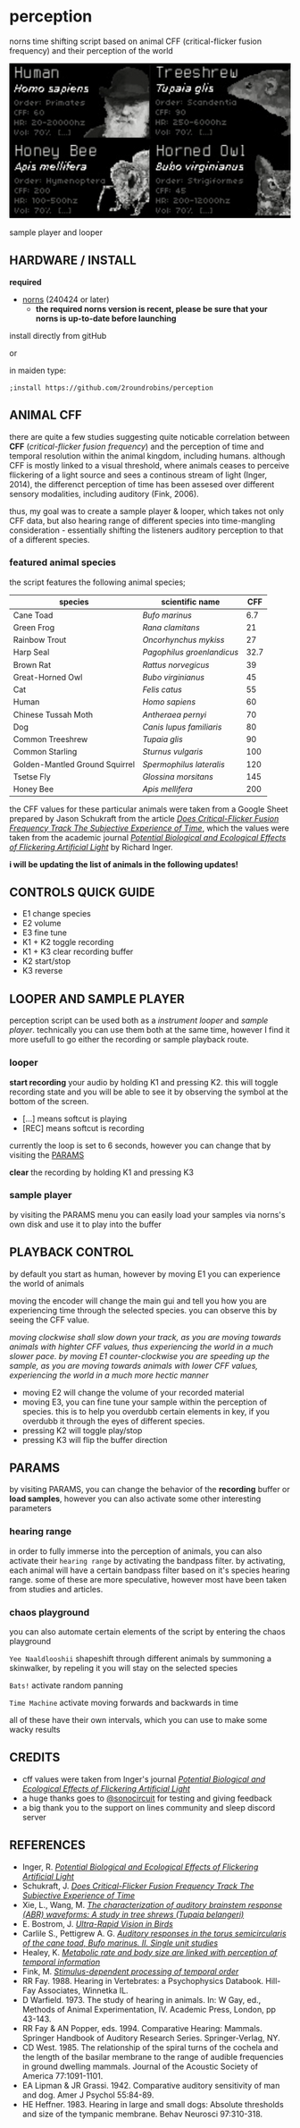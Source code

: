 # perception
 norns time shifting script based on animal CFF (critical-flicker fusion frequency) and their perception of the world

 ![main_gui](/assets/gui.png)


sample player and looper


## HARDWARE / INSTALL

**required**

- [norns](https://github.com/p3r7/awesome-monome-norns) (240424 or later)
  - **the required norns version is recent, please be sure that your norns is up-to-date before launching**

install directly from gitHub

or

in maiden type:

```
;install https://github.com/2roundrobins/perception
```
## ANIMAL CFF
there are quite a few studies suggesting quite noticable correlation between **CFF** (_critical-flicker fusion frequency_) and the perception of time and temporal resolution  within the animal kingdom, including humans. although CFF is mostly linked to a visual threshold, where animals ceases to perceive flickering of a light source and sees a continous stream of light (Inger, 2014), the differenct perception of time has been assesed over different sensory modalities, including auditory (Fink, 2006).

thus, my goal was to create a sample player & looper, which takes not only CFF data, but also hearing range of different species into time-mangling consideration - essentially shifting the listeners auditory perception to that of a different species.

### featured animal species
the script features the following animal species;

| species | scientific name | CFF |
| ------------ | ---------------- |----- |
| Cane Toad | _Bufo marinus_   |6.7 |
| Green Frog | _Rana clamitans_ |21 |
| Rainbow Trout | _Oncorhynchus mykiss_ |27 |
| Harp Seal | _Pagophilus groenlandicus_ |32.7 |
|Brown Rat| _Rattus norvegicus_ |39 |
| Great-Horned Owl| _Bubo virginianus_ |45 |
|Cat |  _Felis catus_ |55 |
| Human | _Homo sapiens_ |60 |
| Chinese Tussah Moth | _Antheraea pernyi_ |70 |
| Dog | _Canis lupus familiaris_ |80 |
| Common Treeshrew | _Tupaia glis_ |90 |
|Common Starling| _Sturnus vulgaris_ |100 |
| Golden-Mantled Ground Squirrel| _Spermophilus lateralis_ |120 |
| Tsetse Fly | _Glossina morsitans_ |145 |
| Honey Bee | _Apis mellifera_ |200 |

the CFF values for these particular animals were taken from a Google Sheet prepared by Jason Schukraft from the article [_Does Critical-Flicker Fusion Frequency Track The Subjective Experience of Time_](https://static1.squarespace.com/static/6035868111c9bd46c176042b/t/60c377be55c0e507bec8934b/1623422910703/Critical%2BFlicker-Fusion%2BReport%2B__%2BRethink%2BPriorities.pdf), which the values were taken from the academic journal [_Potential Biological and Ecological Effects of Flickering Artificial Light_](https://journals.plos.org/plosone/article?id=10.1371/journal.pone.0098631) by Richard Inger.

**i will be updating the list of animals in the following updates!**

## CONTROLS QUICK GUIDE
* E1 change species 
* E2 volume
* E3 fine tune
* K1 + K2 toggle recording
* K1 + K3 clear recording buffer
* K2 start/stop
* K3 reverse

## LOOPER AND SAMPLE PLAYER
perception script can be used both as a _instrument looper_ and _sample player_. technically you can use them both at the same time, however I find it more usefull to go either the recording or sample playback route. 

### looper
**start recording** your audio by holding K1 and pressing K2. this will toggle recording state and you will be able to see it by observing the symbol at the bottom of the screen.

* [...] means softcut is playing
* [REC] means softcut is recording

currently the loop is set to 6 seconds, however you can change that by visiting the [PARAMS](#perception-PARAMS)

**clear** the recording by holding K1 and pressing K3

### sample player
by visiting the PARAMS menu you can easily load your samples via norns's own disk and use it to play into the buffer

## PLAYBACK CONTROL
by default you start as human, however by moving E1 you can experience the world of animals

moving the encoder will change the main gui and tell you how you are experiencing time through the selected species. you can observe this by seeing the CFF value.

_moving clockwise shall slow down your track, as you are moving towards animals with highter CFF values, thus experiencing the world in a much slower pace. by moving E1 counter-clockwise you are speeding up the sample, as you are moving towards animals with lower CFF values, experiencing the world in a much more hectic manner_

* moving E2 will change the volume of your recorded material
* moving E3, you can fine tune your sample within the perception of species. this is to help you overdubb certain elements in key, if you overdubb it through the eyes of different species.
* pressing K2 will toggle play/stop
* pressing K3 will flip the buffer direction

## PARAMS
by visiting PARAMS, you can change the behavior of the **recording** buffer or **load samples**, however you can also activate some other interesting parameters

### hearing range
in order to fully immerse into the perception of animals, you can also activate their `hearing range` by activating the bandpass filter. by activating, each animal will have a certain bandpass filter based on it's species hearing range. some of these are more speculative, however most have been taken from studies and articles. 

### chaos playground
you can also automate certain elements of the script by entering the chaos playground

`Yee Naaldlooshii` shapeshift through different animals by summoning a skinwalker, by repeling it you will stay on the selected species

`Bats!` activate random panning

`Time Machine` activate moving forwards and backwards in time

all of these have their own intervals, which you can use to make some wacky results

## CREDITS
* cff values were taken from Inger's journal [_Potential Biological and Ecological Effects of Flickering Artificial Light_](https://journals.plos.org/plosone/article?id=10.1371/journal.pone.0098631)
* a huge thanks goes to [@sonocircuit](https://github.com/sonocircuit) for testing and giving feedback
* a big thank you to the support on lines community and sleep discord server

## REFERENCES
* Inger, R. [_Potential Biological and Ecological Effects of Flickering Artificial Light_](https://journals.plos.org/plosone/article?id=10.1371/journal.pone.0098631)
* Schukraft, J. [_Does Critical-Flicker Fusion Frequency Track The Subjective Experience of Time_](https://static1.squarespace.com/static/6035868111c9bd46c176042b/t/60c377be55c0e507bec8934b/1623422910703/Critical%2BFlicker-Fusion%2BReport%2B__%2BRethink%2BPriorities.pdf)
* Xie, L., Wang, M. [_The characterization of auditory brainstem response (ABR) waveforms: A study in tree shrews (Tupaia belangeri)_](https://www.sciencedirect.com/science/article/pii/S1672293018300096)
* E. Bostrom, J. [_Ultra-Rapid Vision in Birds_](https://journals.plos.org/plosone/article?id=10.1371/journal.pone.0151099)
* Carlile S., Pettigrew A. G. [_Auditory responses in the torus semicircularis of the cane toad, Bufo marinus. II. Single unit studies_](https://pubmed.ncbi.nlm.nih.gov/6148757/)
* Healey, K. [_Metabolic rate and body size are linked with perception of temporal information_](https://www.sciencedirect.com/science/article/pii/S0003347213003060?via%3Dihub)
* Fink, M. [_Stimulus-dependent processing of temporal order_](https://www.sciencedirect.com/science/article/abs/pii/S0376635705002627?via%3Dihub)
* RR Fay. 1988. Hearing in Vertebrates: a Psychophysics Databook. Hill-Fay Associates, Winnetka IL.
* D Warfield. 1973. The study of hearing in animals. In: W Gay, ed., Methods of Animal Experimentation, IV. Academic Press, London, pp 43-143.
* RR Fay & AN Popper, eds. 1994. Comparative Hearing: Mammals. Springer Handbook of Auditory Research Series. Springer-Verlag, NY.
* CD West. 1985. The relationship of the spiral turns of the cochela and the length of the basilar membrane to the range of audible frequencies in ground dwelling mammals. Journal of the Acoustic Society of America 77:1091-1101.
* EA Lipman & JR Grassi. 1942. Comparative auditory sensitivity of man and dog. Amer J Psychol 55:84-89.
* HE Heffner. 1983. Hearing in large and small dogs: Absolute thresholds and size of the tympanic membrane. Behav Neurosci 97:310-318.
